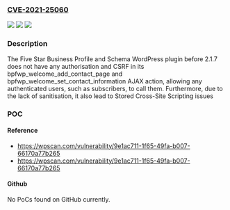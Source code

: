 ### [CVE-2021-25060](https://cve.mitre.org/cgi-bin/cvename.cgi?name=CVE-2021-25060)
![](https://img.shields.io/static/v1?label=Product&message=Five%20Star%20Business%20Profile%20and%20Schema&color=blue)
![](https://img.shields.io/static/v1?label=Version&message=2.1.7%3C%202.1.7%20&color=brighgreen)
![](https://img.shields.io/static/v1?label=Vulnerability&message=CWE-79%20Cross-site%20Scripting%20(XSS)&color=brighgreen)

### Description

The Five Star Business Profile and Schema WordPress plugin before 2.1.7 does not have any authorisation and CSRF in its bpfwp_welcome_add_contact_page and bpfwp_welcome_set_contact_information AJAX action, allowing any authenticated users, such as subscribers, to call them. Furthermore, due to the lack of sanitisation, it also lead to Stored Cross-Site Scripting issues

### POC

#### Reference
- https://wpscan.com/vulnerability/9e1ac711-1f65-49fa-b007-66170a77b265
- https://wpscan.com/vulnerability/9e1ac711-1f65-49fa-b007-66170a77b265

#### Github
No PoCs found on GitHub currently.

